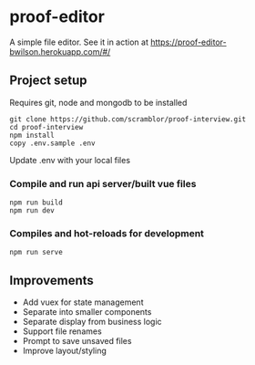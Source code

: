 # proof-editor

A simple file editor. See it in action at https://proof-editor-bwilson.herokuapp.com/#/

## Project setup

Requires git, node and mongodb to be installed

```
git clone https://github.com/scramblor/proof-interview.git
cd proof-interview
npm install
copy .env.sample .env
```

Update .env with your local files

### Compile and run api server/built vue files
```
npm run build
npm run dev
```

### Compiles and hot-reloads for development
```
npm run serve
```

## Improvements

* Add vuex for state management
* Separate into smaller components
* Separate display from business logic
* Support file renames
* Prompt to save unsaved files
* Improve layout/styling
